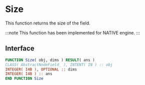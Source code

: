 # Size

This function returns the size of the field.

:::note
This function has been implemented for NATIVE engine.
:::

## Interface

```fortran
FUNCTION Size( obj, dims ) RESULT( ans )
CLASS( AbstractNodeField_ ), INTENT( IN ) :: obj
INTEGER( I4B ), OPTIONAL :: dims
INTEGER( I4B ) :: ans
END FUNCTION Size
```
